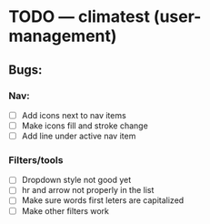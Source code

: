 # TODO — climatest (user-management)

## Bugs:
### Nav:
- [ ] Add icons next to nav items
- [ ] Make icons fill and stroke change
- [ ] Add line under active nav item

### Filters/tools
- [ ] Dropdown style not good yet
- [ ] hr and arrow not properly in the list
- [ ] Make sure words first leters are capitalized
- [ ] Make other filters work